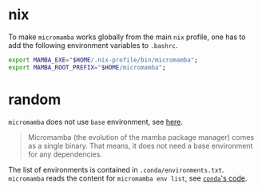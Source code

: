 # nix

To make `micromamba` works globally from the main `nix` profile, one has to add the following environment variables to `.bashrc`.
```bash
export MAMBA_EXE="$HOME/.nix-profile/bin/micromamba";
export MAMBA_ROOT_PREFIX="$HOME/micromamba";
```

# random

`micromamba` does not use `base` environment, see [here](https://prefix.dev/docs/mamba/environments#the-base-environment).
> Micromamba (the evolution of the mamba package manager) comes as a single binary. That means, it does not need a base environment for any dependencies.

The list of environments is contained in `.conda/environments.txt`. `micromamba` reads the content for `micromamba env list`, see [`conda`'s code](https://github.com/conda/conda/blob/a6fbbbef210bf2f6f9480394f946185e5d2fc54f/conda/core/envs_manager.py#L23).

